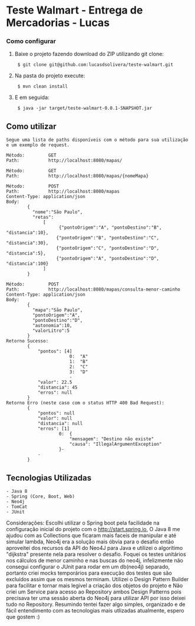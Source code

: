 # Teste Walmart - Entrega de Mercadorias - Lucas


### Como configurar

1. Baixe o projeto fazendo download do ZIP utilizando git clone:

        $ git clone git@github.com:lucasdsolivera/teste-walmart.git
        
2. Na pasta do projeto execute:
		 
		$ mvn clean install
		
3. E em seguida:       
	
		$ java -jar target/teste-walmart-0.0.1-SNAPSHOT.jar


## Como utilizar
	Segue uma lista de paths disponíveis com o método para sua utilização e um exemplo de request.

	Método: 		GET
	Path: 			http://localhost:8080/mapas/

	Método: 		GET
	Path: 			http://localhost:8080/mapas/{nomeMapa}
	
	Método: 		POST
	Path: 			http://localhost:8080/mapas
	Content-Type: application/json
	Body:
			{
			  "nome":"São Paulo",
			  "retas":
				  [
				  		{"pontoOrigem":"A", "pontoDestino":"B", "distancia":10},
				       {"pontoOrigem":"B", "pontoDestino":"C", "distancia":30},
				       {"pontoOrigem":"C", "pontoDestino":"D", "distancia":5},
				       {"pontoOrigem":"A", "pontoDestino":"D", "distancia":100}
				  ]
			}
	
	Método:			POST
	Path:			http://localhost:8080/mapas/consulta-menor-caminho
	Content-Type: application/json
	Body:
			{
			  "mapa":"São Paulo",
			  "pontoOrigem":"A",
			  "pontoDestino":"D",
			  "autonomia":10,
			  "valorLitro":5
			}
	Retorno Sucesso:
			{
				"pontos": [4]
							0:  "A"
							1:  "B"
							2:  "C"
							3:  "D"
							-
				"valor": 22.5
				"distancia": 45
				"erros": null
			}		
	Retorno Erro (neste caso com o status HTTP 400 Bad Request):
			{
				"pontos": null
				"valor": null
				"distancia": null
				"erros": [1]
						0:  {
							"mensagem": "Destino não existe"
							"causa": "IllegalArgumentException"
						}-
				-
			}			
	
## Tecnologias Utilizadas
	- Java 8
	- Spring (Core, Boot, Web)
	- Neo4j
	- TomCat
	- JUnit
	
Considerações: Escolhi utilizar o Spring boot pela facilidade na configuração inicial do projeto com o http://start.spring.io, O Java 8 me ajudou com as Collections que ficaram mais faceis de manipular e até simular lambda, Neo4j era a solução mais óbvia para o desafio então aproveitei dos recursos da API do Neo4J para Java e utilizei o algorítimo "dijkstra" presente nela para resolver o desafio. Foquei os testes unitários nos cálculos de menor caminho e nas buscas do neo4j, infelizmente não consegui configurar o JUnit para rodar em um db(neo4j) separado, portanto criei mocks temporários para execução dos testes que são excluídos assim que os mesmos terminam. Utilizei o Design Pattern Builder para facilitar e tornar mais legivel a criação dos objetos do projeto e Não criei um Service para acesso ao Repository ambos Design Patterns pois precisava ter uma sessão aberta do Neo4j para utilizar API por isso deixei tudo no Repository. Resumindo tentei fazer algo simples, organizado e de fácil entendimento com as tecnologias mais utlizadas atualmente, espero que gostem :)	
